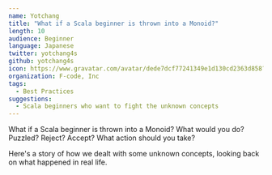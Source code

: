 ```yaml
---
name: Yotchang
title: "What if a Scala beginner is thrown into a Monoid?"
length: 10
audience: Beginner
language: Japanese
twitter: yotchang4s
github: yotchang4s
icon: https://www.gravatar.com/avatar/dede7dcf77241349e1d130cd2363d858?s=200
organization: F-code, Inc
tags:
  - Best Practices
suggestions:
  - Scala beginners who want to fight the unknown concepts
---
```

What if a Scala beginner is thrown into a Monoid? What would you do? Puzzled? Reject? Accept? What action should you take?

Here's a story of how we dealt with some unknown concepts, looking back on what happened in real life.
